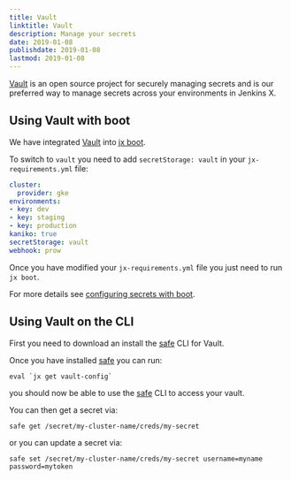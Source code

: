 ```yaml
---
title: Vault
linktitle: Vault
description: Manage your secrets
date: 2019-01-08
publishdate: 2019-01-08
lastmod: 2019-01-08
---
```


[Vault](https://www.vaultproject.io) is an open source project for securely managing secrets and is our preferred way to manage secrets across your environments in Jenkins X.

## Using Vault with boot

We have integrated [Vault](https://www.vaultproject.io) into [jx boot](/docs/reference/boot/). 

To switch to `vault` you need to add `secretStorage: vault` in your `jx-requirements.yml` file:

```yaml 
cluster:
  provider: gke
environments:
- key: dev
- key: staging
- key: production
kaniko: true
secretStorage: vault
webhook: prow
```

Once you have modified your `jx-requirements.yml` file you just need to run `jx boot`.

For more details see [configuring secrets with boot](/docs/reference/boot/#secrets). 

## Using Vault on the CLI

First you need to download an install the [safe](https://github.com/starkandwayne/safe) CLI for Vault.

Once you have installed [safe](https://github.com/starkandwayne/safe) you can run:

``` 
eval `jx get vault-config`
```

you should now be able to use the [safe](https://github.com/starkandwayne/safe) CLI to  access your vault.

You can then get a secret via:


``` 
safe get /secret/my-cluster-name/creds/my-secret
``` 

or you can update a secret via:

``` 
safe set /secret/my-cluster-name/creds/my-secret username=myname password=mytoken
``` 
